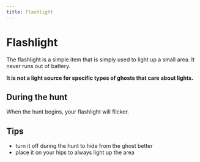 ```yaml
---
title: Flashlight
---
```


# Flashlight

The flashlight is a simple item that is simply used to light up a small area. It never runs out of battery.

**It is not a light source for specific types of ghosts that care about lights.**

## During the hunt

When the hunt begins, your flashlight will flicker.

## Tips

- turn it off during the hunt to hide from the ghost better
- place it on your hips to always light up the area
